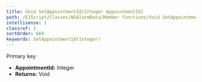 ```yaml
---
title: Void SetAppointmentId(Integer AppointmentId)
path: /EJScript/Classes/NSAlarmData/Member functions/Void SetAppointmentId(Integer p_0)
intellisense: 1
classref: 1
sortOrder: 669
keywords: SetAppointmentId(Integer)
---
```



Primary key



* **AppointmentId:** Integer
* **Returns:** Void


